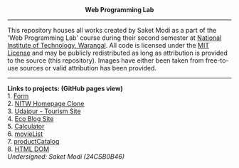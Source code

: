 <div align="center"> <b> Web Programming Lab </b> </div>
<hr />
This repository houses all works created by Saket Modi as a part of the 'Web Programming Lab' course during their second semester at <a href="https://www.nitw.ac.in/">National Institute of Technology, Warangal</a>. All code is licensed under the <a href="https://github.com/24CSB0B46-Saket-Modi/web-programming/blob/main/LICENSE">MIT License</a> and may be publicly redistributed as long as attribution is provided to the source (this repository). Images have either been taken from free-to-use sources or valid attribution has been provided.
<hr />
<b> Links to projects: (GitHub pages view) </b><br />
  1. <a href="https://24csb0b46-saket-modi.github.io/web-programming/Form/mainForm.html">Form</a><br />
  2. <a href="https://24csb0b46-saket-modi.github.io/web-programming/Clone%20Homepage/main.html">NITW Homepage Clone</a><br />
  3. <a href="https://24csb0b46-saket-modi.github.io/web-programming/Udaipur/home.html">Udaipur - Tourism Site</a><br />
  4. <a href="https://24csb0b46-saket-modi.github.io/web-programming/Blog%20Site/index.html">Eco Blog Site</a><br />
  5. <a href="https://24csb0b46-saket-modi.github.io/web-programming/Calculator/index.html">Calculator</a><br />
  6. <a href="https://24csb0b46-saket-modi.github.io/web-programming/movieList/index.html">movieList</a><br />
  7. <a href="https://24csb0b46-saket-modi.github.io/web-programming/productCatalog/index.html">productCatalog</a><br />
  8. <a href="https://24csb0b46-saket-modi.github.io/web-programming/HTMLDOM/index.html">HTML DOM</a><br />
<i>Undersigned: Saket Modi (24CSB0B46)</i>
